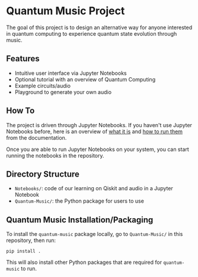 # Quantum Music Project
The goal of this project is to design an alternative way for anyone interested in quantum computing to experience quantum state evolution through music.

## Features
- Intuitive user interface via Jupyter Notebooks
- Optional tutorial with an overview of Quantum Computing
- Example circuits/audio
- Playground to generate your own audio

## How To
The project is driven through Jupyter Notebooks. If you haven't use Jupyter Notebooks before, here is an overview of [what it is](https://jupyter-notebook-beginner-guide.readthedocs.io/en/latest/what_is_jupyter.html) and [how to run them](https://jupyter-notebook-beginner-guide.readthedocs.io/en/latest/execute.html) from the documentation.

Once you are able to run Jupyter Notebooks on your system, you can start running the notebooks in the repository.

## Directory Structure
* `Notebooks/`: code of our learning on Qiskit and audio in a Jupyter Notebook
* `Quantum-Music/`: the Python package for users to use

## Quantum Music Installation/Packaging
To install the `quantum-music` package locally, go to `Quantum-Music/` in this repository, then run:
```
pip install .
```
This will also install other Python packages that are required for `quantum-music` to run.
